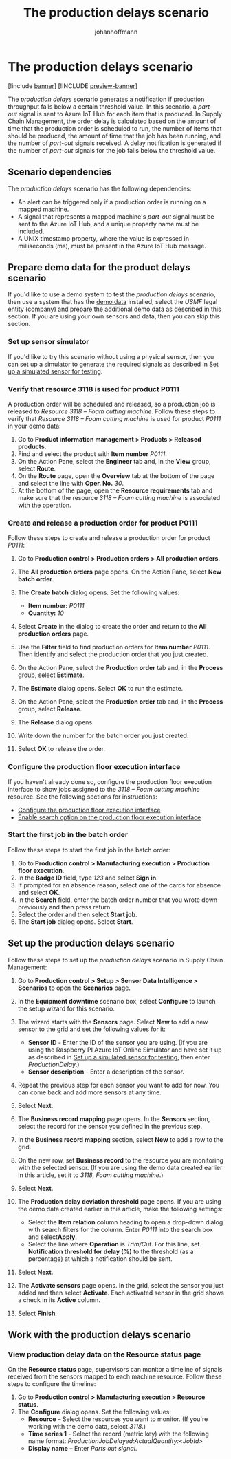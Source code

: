 ﻿---
title: The production delays scenario
description: The production delays scenario generates a notification if production throughput falls below a certain threshold value. 
author: johanhoffmann
ms.date: 09/02/2022
ms.topic: article
ms.search.form: IoTIntCoreScenarioManagement, IoTIntCoreScenarioConfigurationWizardV2
audience: Application User
ms.reviewer: kamaybac
ms.search.region: Global
ms.author: johanho
ms.search.validFrom: 2022-09-02
ms.dyn365.ops.version: 10.0.30
---

# The production delays scenario

[!include [banner](../includes/banner.md)]
[!INCLUDE [preview-banner](../includes/preview-banner.md)]

The *production delays* scenario generates a notification if production throughput falls below a certain threshold value. In this scenario, a *part-out* signal is sent to Azure IoT Hub for each item that is produced. In Supply Chain Management, the order delay is calculated based on the amount of time that the production order is scheduled to run, the number of items that should be produced, the amount of time that the job has been running, and the number of *part-out* signals received. A delay notification is generated if the number of *part-out* signals for the job falls below the threshold value.

## Scenario dependencies

The *production delays* scenario has the following dependencies:

- An alert can be triggered only if a production order is running on a mapped machine.
- A signal that represents a mapped machine's *part-out* signal must be sent to the Azure IoT Hub, and a unique property name must be included.
- A UNIX timestamp property, where the value is expressed in milliseconds (ms), must be present in the Azure IoT Hub message.

## Prepare demo data for the product delays scenario

If you'd like to use a demo system to test the *production delays* scenario, then use a system that has the [demo data](../../fin-ops-core/fin-ops/get-started/demo-data.md) installed, select the *USMF* legal entity (company) and prepare the additional demo data as described in this section. If you are using your own sensors and data, then you can skip this section.

### Set up sensor simulator

If you'd like to try this scenario without using a physical sensor, then you can set up a simulator to generate the required signals as described in [Set up a simulated sensor for testing](sdi-set-up-simulated-sensor.md).

### Verify that resource 3118 is used for product P0111

A production order will be scheduled and released, so a production job is released to *Resource 3118* *– Foam cutting machine*. Follow these steps to verify that *Resource 3118 – Foam cutting machine* is used for product *P0111* in your demo data:

1. Go to **Product information management \> Products \> Released products**.
1. Find and select the product with **Item number** *P0111*.
1. On the Action Pane, select the **Engineer** tab and, in the **View** group, select **Route**.
1. On the **Route** page, open the **Overview** tab at the bottom of the page and select the line with **Oper. No.** *30*.
1. At the bottom of the page, open the **Resource requirements** tab and make sure that the resource *3118 – Foam cutting machine* is associated with the operation.

### Create and release a production order for product P0111

Follow these steps to create and release a production order for product *P0111*:

1. Go to **Production control \> Production orders \> All production orders**.
1. The **All production orders** page opens. On the Action Pane, select **New batch order**.
1. The **Create batch** dialog opens. Set the following values:
    - **Item number:** *P0111*
    - **Quantity:** *10*

1. Select **Create** in the dialog to create the order and return to the **All production orders** page.
1. Use the **Filter** field to find production orders for **Item number** *P0111*. Then identify and select the production order that you just created.
1. On the Action Pane, select the **Production order** tab and, in the **Process** group, select **Estimate**.
1. The **Estimate** dialog opens. Select **OK** to run the estimate.
1. On the Action Pane, select the **Production order** tab and, in the **Process** group, select **Release**.
1. The **Release** dialog opens.
1. Write down the number for the batch order you just created.
1. Select **OK** to release the order.

### Configure the production floor execution interface

If you haven't already done so, configure the production floor execution interface to show jobs assigned to the *3118 – Foam cutting machine* resource. See the following sections for instructions:

- [Configure the production floor execution interface](sdi-scenario-equipment-downtime.md#config-pfe)
- [Enable search option on the production floor execution interface](sdi-scenario-equipment-downtime.md#enable-pfe-search)

### Start the first job in the batch order

Follow these steps to start the first job in the batch order:

1. Go to **Production control \> Manufacturing execution \> Production floor execution**.
1. In the **Badge ID** field, type *123* and select **Sign in**.
1. If prompted for an absence reason, select one of the cards for absence and select **OK**.
1. In the **Search** field, enter the batch order number that you wrote down previously and then press return.
1. Select the order and then select **Start job**.
1. The **Start job** dialog opens. Select **Start**.

## Set up the production delays scenario

Follow these steps to set up the *production delays* scenario in Supply Chain Management:

1. Go to **Production control \> Setup \> Sensor Data Intelligence \> Scenarios** to open the **Scenarios** page.
1. In the **Equipment downtime** scenario box, select **Configure** to launch the setup wizard for this scenario.
1. The wizard starts with the **Sensors** page. Select **New** to add a new sensor to the grid and set the following values for it:
    - **Sensor ID** - Enter the ID of the sensor you are using. (If you are using the Raspberry PI Azure IoT Online Simulator and have set it up as described in [Set up a simulated sensor for testing](sdi-set-up-simulated-sensor.md), then enter *ProductionDelay*.)
    - **Sensor description** - Enter a description of the sensor.

1. Repeat the previous step for each sensor you want to add for now. You can come back and add more sensors at any time.
1. Select **Next**.
1. The **Business record mapping** page opens. In the **Sensors** section, select the record for the sensor you defined in the previous step.
1. In the **Business record mapping** section, select **New** to add a row to the grid.
1. On the new row, set **Business record** to the resource you are monitoring with the selected sensor. (If you are using the demo data created earlier in this article, set it to *3118, Foam cutting machine*.)
1. Select **Next**.
1. The **Production delay deviation threshold** page opens. If you are using the demo data created earlier in this article, make the following settings:
    - Select the **Item relation** column heading to open a drop-down dialog with search filters for the column. Enter *P0111* into the search box and select**Apply**.
    - Select the line where **Operation** is *Trim/Cut*. For this line, set **Notification threshold for delay (%)** to the threshold (as a percentage) at which a notification should be sent.

1. Select **Next**.
1. The **Activate sensors** page opens. In the grid, select the sensor you just added and then select **Activate**. Each activated sensor in the grid shows a check in its **Active** column.
1. Select **Finish**.

## Work with the production delays scenario

### View production delay data on the Resource status page

On the **Resource status** page, supervisors can monitor a timeline of signals received from the sensors mapped to each machine resource. Follow these steps to configure the timeline:

1. Go to **Production control \> Manufacturing execution \> Resource status**.
1. The **Configure** dialog opens. Set the following values:
    - **Resource** – Select the resources you want to monitor. (If you're working with the demo data, select *3118*.)
    - **Time series 1** - Select the record (metric key) with the following name format: *ProductionJobDelayed:ActualQuantity:&lt;JobId&gt;*
    - **Display name** – Enter *Parts out signal*.
